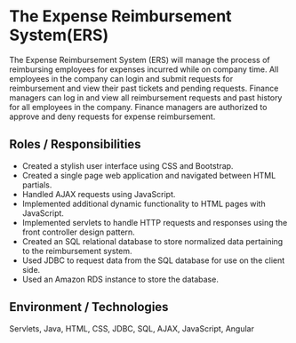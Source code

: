 # The Expense Reimbursement System(ERS)
The Expense Reimbursement System (ERS) will manage the process of reimbursing employees for expenses incurred while on company time. All employees in the company can login and submit requests for reimbursement and view their past tickets and pending requests. Finance managers can log in and view all reimbursement requests and past history for all employees in the company. Finance managers are authorized to approve and deny requests for expense reimbursement.

## Roles / Responsibilities
* Created a stylish user interface using CSS and Bootstrap.
* Created a single page web application and navigated between HTML partials.
* Handled AJAX requests using JavaScript.
* Implemented additional dynamic functionality to HTML pages with JavaScript.
* Implemented servlets to handle HTTP requests and responses using the front controller design pattern.
* Created an SQL relational database to store normalized data pertaining to the reimbursement system.
* Used JDBC to request data from the SQL database for use on the client side.
* Used an Amazon RDS instance to store the database.

## Environment / Technologies
Servlets, Java, HTML, CSS, JDBC, SQL, AJAX, JavaScript, Angular
